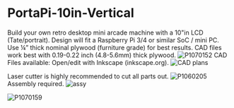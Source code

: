 # PortaPi-10in-Vertical
Build your own retro desktop mini arcade machine with a 10"in LCD (Tate/portrait). Design will fit a Raspberry Pi 3/4 or similar SoC / mini PC. Use ¼” thick nominal plywood (furniture grade) for best results. CAD files work best with 0.19-0.22 inch (4.8-5.6mm) thick plywood. 
![P1070152](https://user-images.githubusercontent.com/68818321/232333903-3361a1c4-5ac2-43aa-89d7-3e1d93278de9.JPG)
CAD Files available: Open/edit with Inkscape (inkscape.org).
![CAD plans](https://user-images.githubusercontent.com/68818321/232333918-d9b9313e-9ba3-4dae-a6e0-c1f232d94c65.png)

Laser cutter is highly recommended to cut all parts out.
![P1060205](https://user-images.githubusercontent.com/68818321/232333922-fbad9198-6bf1-4060-ade2-e9bc2c058c44.JPG)
Assembly required.
![assy](https://user-images.githubusercontent.com/68818321/232334894-d64d10c1-be78-4dde-a332-03dbf16bc225.png)

![P1070159](https://user-images.githubusercontent.com/68818321/232334404-6304a024-76ac-4347-8e8d-18f96eb69d38.JPG)
